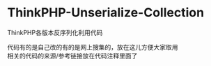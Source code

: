 # ThinkPHP-Unserialize-Collection
ThinkPHP各版本反序列化利用代码

代码有的是自己改的有的是网上搜集的，放在这儿方便大家取用  
相关的代码的来源/参考链接放在代码注释里面了
